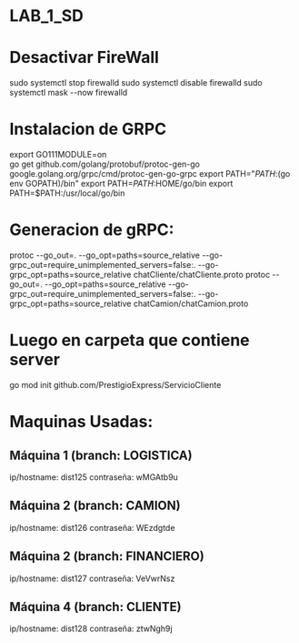 # LAB_1_SD

# Desactivar FireWall
sudo systemctl stop firewalld
sudo systemctl disable firewalld
sudo systemctl mask --now firewalld

# Instalacion de GRPC
export GO111MODULE=on  
go get github.com/golang/protobuf/protoc-gen-go google.golang.org/grpc/cmd/protoc-gen-go-grpc
export PATH="$PATH:$(go env GOPATH)/bin"
export PATH=$PATH:$HOME/go/bin
export PATH=$PATH:/usr/local/go/bin


# Generacion de gRPC:
protoc --go_out=. --go_opt=paths=source_relative  --go-grpc_out=require_unimplemented_servers=false:. --go-grpc_opt=paths=source_relative chatCliente/chatCliente.proto
protoc --go_out=. --go_opt=paths=source_relative  --go-grpc_out=require_unimplemented_servers=false:. --go-grpc_opt=paths=source_relative chatCamion/chatCamion.proto

# Luego en carpeta que contiene server
go mod init github.com/PrestigioExpress/ServicioCliente


# Maquinas Usadas:
## Máquina 1 (branch: LOGISTICA) 
ip/hostname: dist125 
contraseña: wMGAtb9u

## Máquina 2 (branch: CAMION) 
ip/hostname: dist126 
contraseña: WEzdgtde

##  Máquina 2 (branch: FINANCIERO) 
ip/hostname: dist127 
contraseña: VeVwrNsz

## Máquina 4 (branch: CLIENTE) 
ip/hostname: dist128 
contraseña: ztwNgh9j